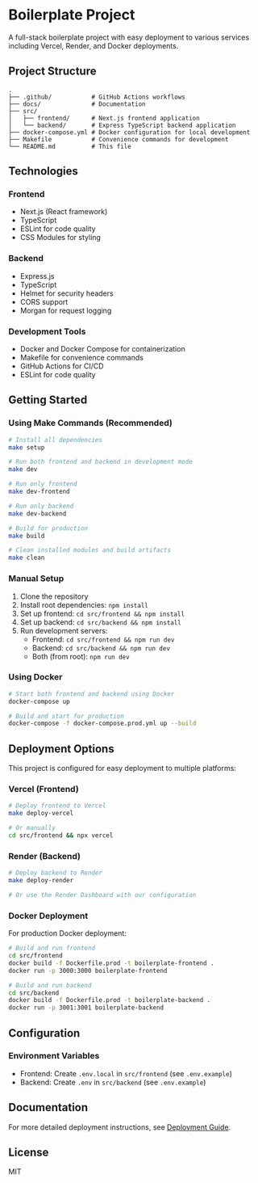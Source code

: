 # Boilerplate Project

A full-stack boilerplate project with easy deployment to various services including Vercel, Render, and Docker deployments.

## Project Structure

```
.
├── .github/           # GitHub Actions workflows
├── docs/              # Documentation
├── src/
│   ├── frontend/      # Next.js frontend application
│   └── backend/       # Express TypeScript backend application
├── docker-compose.yml # Docker configuration for local development
├── Makefile           # Convenience commands for development
└── README.md          # This file
```

## Technologies

### Frontend
- Next.js (React framework)
- TypeScript
- ESLint for code quality
- CSS Modules for styling

### Backend
- Express.js
- TypeScript
- Helmet for security headers
- CORS support
- Morgan for request logging

### Development Tools
- Docker and Docker Compose for containerization
- Makefile for convenience commands
- GitHub Actions for CI/CD
- ESLint for code quality

## Getting Started

### Using Make Commands (Recommended)

```bash
# Install all dependencies
make setup

# Run both frontend and backend in development mode
make dev

# Run only frontend
make dev-frontend

# Run only backend
make dev-backend

# Build for production
make build

# Clean installed modules and build artifacts
make clean
```

### Manual Setup

1. Clone the repository
2. Install root dependencies: `npm install`
3. Set up frontend: `cd src/frontend && npm install`
4. Set up backend: `cd src/backend && npm install`
5. Run development servers:
   - Frontend: `cd src/frontend && npm run dev`
   - Backend: `cd src/backend && npm run dev`
   - Both (from root): `npm run dev`

### Using Docker

```bash
# Start both frontend and backend using Docker
docker-compose up

# Build and start for production
docker-compose -f docker-compose.prod.yml up --build
```

## Deployment Options

This project is configured for easy deployment to multiple platforms:

### Vercel (Frontend)

```bash
# Deploy frontend to Vercel
make deploy-vercel

# Or manually
cd src/frontend && npx vercel
```

### Render (Backend)

```bash
# Deploy backend to Render
make deploy-render

# Or use the Render Dashboard with our configuration
```

### Docker Deployment

For production Docker deployment:

```bash
# Build and run frontend
cd src/frontend
docker build -f Dockerfile.prod -t boilerplate-frontend .
docker run -p 3000:3000 boilerplate-frontend

# Build and run backend
cd src/backend
docker build -f Dockerfile.prod -t boilerplate-backend .
docker run -p 3001:3001 boilerplate-backend
```

## Configuration

### Environment Variables

- Frontend: Create `.env.local` in `src/frontend` (see `.env.example`)
- Backend: Create `.env` in `src/backend` (see `.env.example`)

## Documentation

For more detailed deployment instructions, see [Deployment Guide](docs/DEPLOYMENT.md).

## License

MIT